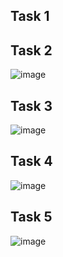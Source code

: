 ## Task 1


## Task 2
![image](https://github.com/user-attachments/assets/f32aa2c9-5f35-4a2b-b7e0-500f35218e66)

## Task 3
![image](https://github.com/user-attachments/assets/f4c0bbb2-d352-4d64-9ce0-460916bafcab)

## Task 4
![image](https://github.com/user-attachments/assets/0113e804-f47d-463f-b13e-9dc24293d747)

## Task 5
![image](https://github.com/user-attachments/assets/22cb879f-88cd-4780-a1b6-78322b2868d0)
